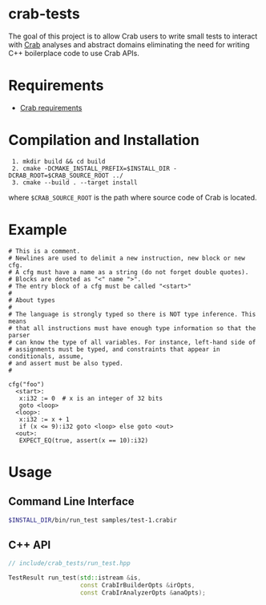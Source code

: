 # crab-tests #

The goal of this project is to allow Crab users to write small tests
to interact with [Crab](https://github.com/seahorn/crab) analyses and
abstract domains eliminating the need for writing C++ boilerplace code
to use Crab APIs.

# Requirements #

- [Crab requirements](https://github.com/seahorn/crab#requirements)

# Compilation and Installation # 

     1. mkdir build && cd build
     2. cmake -DCMAKE_INSTALL_PREFIX=$INSTALL_DIR -DCRAB_ROOT=$CRAB_SOURCE_ROOT ../
     3. cmake --build . --target install 

where `$CRAB_SOURCE_ROOT` is the path where source code of Crab is
located.

# Example #

``` 
# This is a comment.
# Newlines are used to delimit a new instruction, new block or new cfg.
# A cfg must have a name as a string (do not forget double quotes).
# Blocks are denoted as "<" name ">".
# The entry block of a cfg must be called "<start>"
#
# About types
#
# The language is strongly typed so there is NOT type inference. This means
# that all instructions must have enough type information so that the parser
# can know the type of all variables. For instance, left-hand side of 
# assignments must be typed, and constraints that appear in conditionals, assume, 
# and assert must be also typed.
#

cfg("foo")
  <start>: 
   x:i32 := 0  # x is an integer of 32 bits
   goto <loop>
  <loop>: 
   x:i32 := x + 1
   if (x <= 9):i32 goto <loop> else goto <out>
  <out>: 
   EXPECT_EQ(true, assert(x == 10):i32)
```

# Usage #

## Command Line Interface ## 

``` bash
$INSTALL_DIR/bin/run_test samples/test-1.crabir
```

## C++ API ##

``` c++
// include/crab_tests/run_test.hpp

TestResult run_test(std::istream &is, 
                    const CrabIrBuilderOpts &irOpts,
                    const CrabIrAnalyzerOpts &anaOpts);

```

